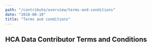 ```yaml
---
path: "/contribute/overview/terms-and-conditions"
date: "2018-08-10"
title: "Terms and conditions"
---
```


## HCA Data Contributor Terms and Conditions
